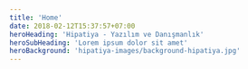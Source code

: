 ```yaml
---
title: 'Home'
date: 2018-02-12T15:37:57+07:00
heroHeading: 'Hipatiya - Yazılım ve Danışmanlık'
heroSubHeading: 'Lorem ipsum dolor sit amet'
heroBackground: 'hipatiya-images/background-hipatiya.jpg'
---
```


